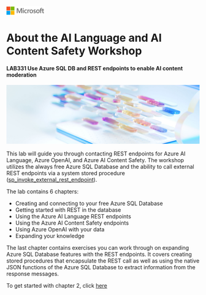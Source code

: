 ![A picture of the Microsoft Logo](./media/graphics/microsoftlogo.png)

# About the AI Language and AI Content Safety Workshop
#### LAB331 Use Azure SQL DB and REST endpoints to enable AI content moderation

![A picture of the Azure OpenAI abstract logo](./media/ch1/ch1Header.png)

This lab will guide you through contacting REST endpoints for Azure AI Language, Azure OpenAI, and Azure AI Content Safety. The workshop utilizes the always free Azure SQL Database and the ability to call external REST endpoints via a system stored procedure ([sp_invoke_external_rest_endpoint](https://learn.microsoft.com/en-us/sql/relational-databases/system-stored-procedures/sp-invoke-external-rest-endpoint-transact-sql?view=azuresqldb-current&tabs=request-headers)).

The lab contains 6 chapters:
* Creating and connecting to your free Azure SQL Database
* Getting started with REST in the database
* Using the Azure AI Language REST endpoints
* Using the Azure AI Content Safety endpoints
* Using Azure OpenAI with your data
* Expanding your knowledge

The last chapter contains exercises you can work through on expanding Azure SQL Database features with the REST endpoints. It covers creating stored procedures that encapsulate the REST call as well as using the native JSON functions of the Azure SQL Database to extract information from the response messages.

To get started with chapter 2, click [here](./2-create-azure-SQL-database.md)